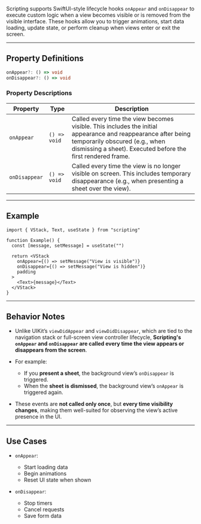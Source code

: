 Scripting supports SwiftUI-style lifecycle hooks `onAppear` and `onDisappear` to execute custom logic when a view becomes visible or is removed from the visible interface. These hooks allow you to trigger animations, start data loading, update state, or perform cleanup when views enter or exit the screen.

---

## Property Definitions

```ts
onAppear?: () => void
onDisappear?: () => void
```

### Property Descriptions

| Property      | Type         | Description                                                                                                                                                                                                   |
| ------------- | ------------ | ------------------------------------------------------------------------------------------------------------------------------------------------------------------------------------------------------------- |
| `onAppear`    | `() => void` | Called every time the view becomes visible. This includes the initial appearance and reappearance after being temporarily obscured (e.g., when dismissing a sheet). Executed before the first rendered frame. |
| `onDisappear` | `() => void` | Called every time the view is no longer visible on screen. This includes temporary disappearance (e.g., when presenting a sheet over the view).                                                               |

---

## Example

```tsx
import { VStack, Text, useState } from "scripting"

function Example() {
  const [message, setMessage] = useState("")

  return <VStack
    onAppear={() => setMessage("View is visible")}
    onDisappear={() => setMessage("View is hidden")}
    padding
  >
    <Text>{message}</Text>
  </VStack>
}
```

---

## Behavior Notes

* Unlike UIKit’s `viewDidAppear` and `viewDidDisappear`, which are tied to the navigation stack or full-screen view controller lifecycle, **Scripting's `onAppear` and `onDisappear` are called every time the view appears or disappears from the screen**.
* For example:

  * If you **present a sheet**, the background view’s `onDisappear` is triggered.
  * When the **sheet is dismissed**, the background view’s `onAppear` is triggered again.
* These events are **not called only once**, but **every time visibility changes**, making them well-suited for observing the view’s active presence in the UI.

---

## Use Cases

* `onAppear`:

  * Start loading data
  * Begin animations
  * Reset UI state when shown
* `onDisappear`:

  * Stop timers
  * Cancel requests
  * Save form data
